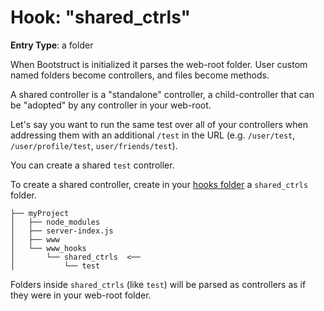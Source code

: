 Hook: "shared_ctrls"
======================
**Entry Type**: a folder

When Bootstruct is initialized it parses the web-root folder. User custom named folders become controllers, and files become methods.

A shared controller is a "standalone" controller, a child-controller that can be "adopted" by any controller in your web-root.

Let's say you want to run the same test over all of your controllers when addressing them with an additional `/test` in the URL (e.g. `/user/test`, `/user/profile/test`, `user/friends/test`).

You can create a shared `test` controller.

To create a shared controller, create in your [hooks folder](#hooks) a `shared_ctrls` folder.

```
├── myProject
│   ├── node_modules
│   ├── server-index.js
│   ├── www
│   └── www_hooks
│       └── shared_ctrls  <──
│           └── test
```

Folders inside `shared_ctrls` (like `test`) will be parsed as controllers as if they were in your web-root folder.